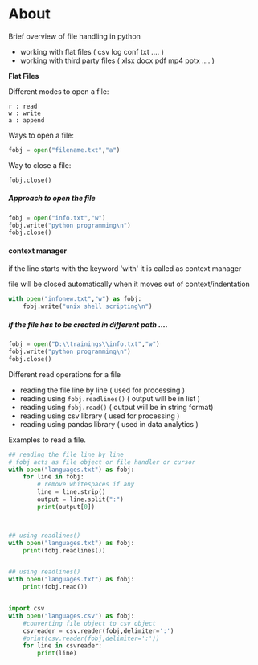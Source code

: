 # About

Brief overview of file handling in python

- working with flat files (  csv log conf txt  .... )
- working with third party files ( xlsx docx pdf mp4 pptx .... )

**Flat Files**

Different modes to open a file:

    r : read
    w : write
    a : append

Ways to open a file:
```python
fobj = open("filename.txt","a")
```

Way to close a file:
```python
fobj.close()
```

##### Approach to open the file
```python
fobj = open("info.txt","w")
fobj.write("python programming\n")
fobj.close()
```

#### context manager
if the line starts with the keyword 'with' it is called as context manager

file will be closed automatically when it moves out of context/indentation
```python
with open("infonew.txt","w") as fobj:
    fobj.write("unix shell scripting\n")
```
##### if the file has to be created in different path ....
```python
fobj = open("D:\\trainings\\info.txt","w")
fobj.write("python programming\n")
fobj.close()
```

Different read operations for a file

- reading the file line by line   ( used for processing )
- reading using `fobj.readlines()`  ( output will be in list )
- reading using `fobj.read()`       ( output will be in string format)
- reading using csv library       ( used for processing )
- reading using pandas library    ( used in data analytics )

Examples to read a file.
```python
## reading the file line by line
# fobj acts as file object or file handler or cursor
with open("languages.txt") as fobj:
    for line in fobj:
        # remove whitespaces if any
        line = line.strip()
        output = line.split(":")
        print(output[0])



## using readlines()
with open("languages.txt") as fobj:
    print(fobj.readlines())


## using readlines()
with open("languages.txt") as fobj:
    print(fobj.read())


import csv
with open("languages.csv") as fobj:
    #converting file object to csv object
    csvreader = csv.reader(fobj,delimiter=':')
    #print(csv.reader(fobj,delimiter=':'))
    for line in csvreader:
        print(line)
```
